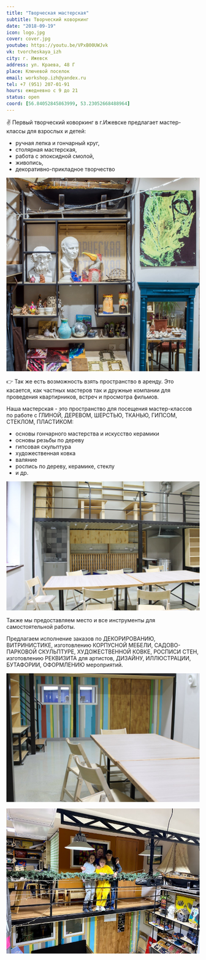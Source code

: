 ```yaml
---
title: "Творческая мастерская"
subtitle: Творческий коворкинг
date: "2018-09-19"
icon: logo.jpg
cover: cover.jpg
youtube: https://youtu.be/VPxB00UWJvk
vk: tvorcheskaya_izh
city: г. Ижевск
address: ул. Краева, 48 Г
place: Ключевой поселок
email: workshop.izh@yandex.ru
tel: +7 (951) 207-01-91
hours: ежедневно с 9 до 21
status: open
coord: [56.84052845863999, 53.23052668488964]
---
```


✌️ Первый творческий коворкинг в г.Ижевске предлагает мастер-классы для взрослых и детей:

- ручная лепка и гончарный круг,
- столярная мастерская,
- работа с эпоксидной смолой,
- живопись,
- декоративно-прикладное творчество

![](./oji6cYUvrME.jpeg)

👉 Так же есть возможность взять пространство в аренду. Это касается, как частных мастеров так и дружные компании для проведения квартирников, встреч и просмотра фильмов.

Наша мастерская - это пространство для посещения мастер-классов по работе с ГЛИНОЙ, ДЕРЕВОМ, ШЕРСТЬЮ, ТКАНЬЮ, ГИПСОМ, СТЕКЛОМ, ПЛАСТИКОМ:

- основы гончарного мастерства и искусство керамики
- основы резьбы по дереву
- гипсовая скульптура
- художественная ковка
- валяние
- роспись по дереву, керамике, стеклу
- и др.

![](./6xfGSTP7mKA.jpg)

Также мы предоставляем место и все инструменты для самостоятельной работы.

Предлагаем исполнение заказов по ДЕКОРИРОВАНИЮ, ВИТРИНИСТИКЕ, изготовлению КОРПУСНОЙ МЕБЕЛИ, САДОВО-ПАРКОВОЙ СКУЛЬПТУРЕ, ХУДОЖЕСТВЕННОЙ КОВКЕ, РОСПИСИ СТЕН, изготовлению РЕКВИЗИТА для артистов, ДИЗАЙНУ, ИЛЛЮСТРАЦИИ, БУТАФОРИИ, ОФОРМЛЕНИЮ мероприятий.

![](./d-sW4OSphuw.jpg)

![](-z1dR-RENUU.jpeg)
